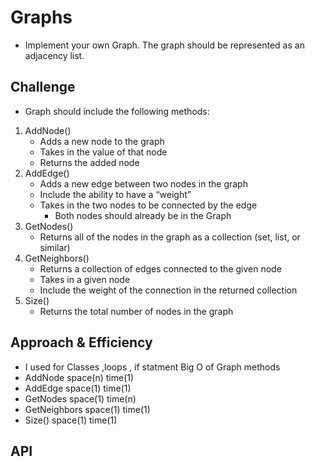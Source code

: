 # Graphs
<!-- Short summary or background information -->
* Implement your own Graph. The graph should be represented as an    adjacency list.
## Challenge
<!-- Description of the challenge -->
* Graph should include the following methods:
1. AddNode()
    * Adds a new node to the graph
    * Takes in the value of that node
    * Returns the added node
2. AddEdge()
    * Adds a new edge between two nodes in the graph
    * Include the ability to have a “weight”
    * Takes in the two nodes to be connected by the edge
        * Both nodes should already be in the Graph   
3. GetNodes()
    * Returns all of the nodes in the graph as a collection (set, list, or similar)
4. GetNeighbors()
    * Returns a collection of edges connected to the given node
    * Takes in a given node
    * Include the weight of the connection in the returned collection
5. Size()
    * Returns the total number of nodes in the graph

## Approach & Efficiency
<!-- What approach did you take? Why? What is the Big O space/time for this approach? -->
* I used for Classes ,loops , if statment
 Big O of Graph methods
* AddNode space(n) time(1)
* AddEdge space(1) time(1)
* GetNodes space(1) time(n)
* GetNeighbors space(1) time(1)
* Size() space(1) time(1)
## API
<!-- Description of each method publicly available in your Graph -->